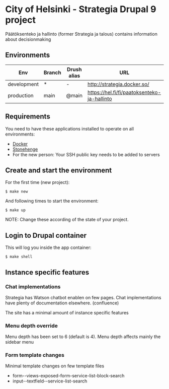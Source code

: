 # City of Helsinki - Strategia Drupal 9 project

Päätöksenteko ja hallinto (former Strategia ja talous) contains information about decisionmaking

## Environments

Env | Branch | Drush alias | URL
--- | ------ | ----------- | ---
development | * | - | http://strategia.docker.so/
production | main | @main | https://hel.fi/fi/paatoksenteko-ja-hallinto

## Requirements

You need to have these applications installed to operate on all environments:

- [Docker](https://github.com/druidfi/guidelines/blob/master/docs/docker.md)
- [Stonehenge](https://github.com/druidfi/stonehenge)
- For the new person: Your SSH public key needs to be added to servers

## Create and start the environment

For the first time (new project):

``
$ make new
``

And following times to start the environment:

``
$ make up
``

NOTE: Change these according of the state of your project.

## Login to Drupal container

This will log you inside the app container:

```
$ make shell
```

## Instance specific features

### Chat implementations

Strategia has Watson chatbot enablen on few pages. Chat implementations have plenty of documentation elsewhere. (confluence)


The site has a minimal amount of instance specific features

### Menu depth override

Menu depth has been set to 6 (default is 4). Menu depth affects mainly the sidebar menu

### Form template changes

Minimal template changes on few template files
- form--views-exposed-form-service-list-block-search
- input--textfield--service-list-search
